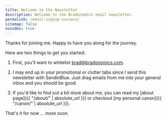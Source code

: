 ```yaml
---
title: Welcome to the Newsletter
description: Welcome to the Bradonomics email newsletter.
permalink: /email-signup-success/
sitemap: false
noindex: true
---
```


Thanks for joining me. Happy to have you along for the journey.

Here are two things to get you started:

1. First, you'll want to whitelist brad@bradonomics.com.

2. I may end up in your promotional or clutter tabs since I send this newsletter with SendinBlue. Just drag emails from me into your general inbox and you should be good.

3. If you'd like to find out a bit more about me, you can read my [about page]({{ "/about/" | absolute_url }}) or checkout [my personal canon]({{ "/canon/" | absolute_url }}).

That's it for now ... more soon.
